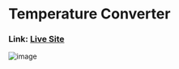 
# Temperature Converter

### Link: [Live Site](https://kanurisathvika.github.io/Frontend_Projects/Temperature_Converter/index.html)

![image](https://github.com/KanuriSathvika/Frontend_Projects/assets/117982917/388edc5c-a294-465d-bb15-5cafab7f7f79)

